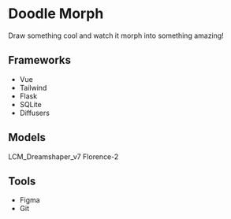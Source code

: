 # Doodle Morph

Draw something cool and watch it morph into something amazing!

## Frameworks
- Vue
- Tailwind
- Flask
- SQLite
- Diffusers

## Models
LCM_Dreamshaper_v7
Florence-2

## Tools
- Figma
- Git

